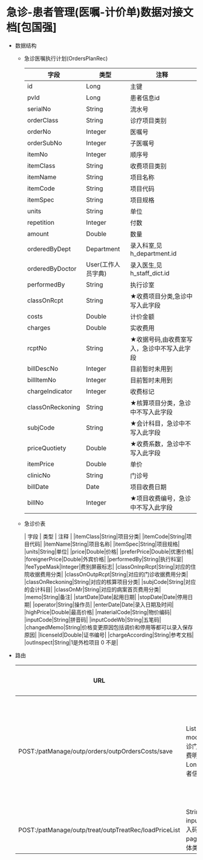 # 急诊-患者管理(医嘱-计价单)数据对接文档[包国强]



- 数据结构

  - 急诊医嘱执行计划(OrdersPlanRec)

    | 字段                     | 类型      | 注释                                       |
    | ---------------------- | ------- | ---------------------------------------- |
    |id|Long|主键|
	|pvId|Long|患者信息id|
	|serialNo|String|流水号|
	|orderClass|String|诊疗项目类别|
	|orderNo|Integer|医嘱号|
	|orderSubNo|Integer|子医嘱号|
	|itemNo|Integer|顺序号|
	|itemClass|String|收费项目类别|
	|itemName|String|项目名称|
	|itemCode|String|项目代码|
	|itemSpec|String|项目规格|
	|units|String|单位|
	|repetition|Integer|付数|
	|amount|Double|数量|
	|orderedByDept|Department|录入科室,见h_department.id|
	|orderedByDoctor|User(工作人员字典)|录入医生,见h_staff_dict.id|
	|performedBy|String|执行诊室|
	|classOnRcpt|String|★收费项目分类,急诊中写入此字段|
	|costs|Double|计价金额|
	|charges|Double|实收费用|
	|rcptNo|String|★收据号码,由收费室写入，急诊中不写入此字段|
	|billDescNo|Integer|目前暂时未用到|
	|billItemNo|Integer|目前暂时未用到|
	|chargeIndicator|Integer|收费标记|
	|classOnReckoning|String|★核算项目分类，急诊中不写入此字段|
	|subjCode|String|★会计科目，急诊中不写入此字段|
	|priceQuotiety|Double|★收费系数，急诊中不写入此字段|
	|itemPrice|Double|单价|
	|clinicNo|String|门诊号|
	|billDate|Date|项目收费日期|
	|billNo|Integer|★项目收费编号，急诊中不写入此字段|


  - 急诊价表

	| 字段                | 类型      | 注释     |
	|itemClass|String|项目分类|
	|itemCode|String|项目代码|
	|itemName|String|项目名称|
	|itemSpec|String|项目规格|
	|units|String|单位|
	|price|Double|价格|
	|preferPrice|Double|优惠价格|
	|foreignerPrice|Double|外宾价格|
	|performedBy|String|执行科室|
	|feeTypeMask|Integer|费别屏蔽标志|
	|classOnInpRcpt|String|对应的住院收据费用分类|
	|classOnOutpRcpt|String|对应的门诊收据费用分类|
	|classOnReckoning|String|对应的核算项目分类|
	|subjCode|String|对应的会计科目|
	|classOnMr|String|对应的病案首页费用分类|
	|memo|String|备注|
	|startDate|Date|起用日期|
	|stopDate|Date|停用日期|
	|operator|String|操作员|
	|enterDate|Date|录入日期及时间|
	|highPrice|Double|最高价格|
	|materialCode|String|物价编码|
	|inputCode|String|拼音码|
	|inputCodeWb|String|五笔码|
	|changedMemo|String|价格变更原因包括调价和停用等都可以录入保存原因|
	|licenseId|Double|证书编号|
	|chargeAccording|String|参考文档|
	|outInspect|String|1是外检项目 0 不是|



- 路由

    | URL                                      | 参数                                       | 返回值        | 注释                  |
    | ---------------------------------------- | ---------------------------------------- | ---------- | ------------------- |
    | POST:/patManage/outp/orders/outpOrdersCosts/save| List<OutpOrdersCosts> modelList(急诊门诊医生收费明细), Long pvId(患者信息id) | | 保存急诊门诊医生收费明细 |
    | POST:/patManage/outp/treat/outpTreatRec/loadPriceList | String inputCode(输入码), Page page(分页实体类)| 急诊价表 | 查询价表 |